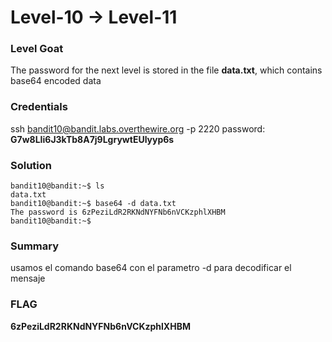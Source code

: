 # Level-10 -> Level-11

### Level Goat
The password for the next level is stored in the file **data.txt**, which contains base64 encoded data
### Credentials
ssh bandit10@bandit.labs.overthewire.org -p 2220
password: **G7w8LIi6J3kTb8A7j9LgrywtEUlyyp6s**
### Solution
```shell
bandit10@bandit:~$ ls
data.txt
bandit10@bandit:~$ base64 -d data.txt 
The password is 6zPeziLdR2RKNdNYFNb6nVCKzphlXHBM
bandit10@bandit:~$ 
```
### Summary
usamos el comando base64 con el parametro -d para decodificar el mensaje
### FLAG
**6zPeziLdR2RKNdNYFNb6nVCKzphlXHBM**